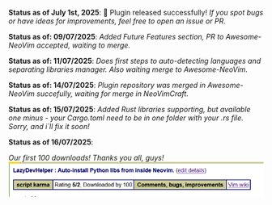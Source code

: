 <b>Status as of July 1st, 2025</b>:
🎉 Plugin released successfully!
*If you spot bugs or have ideas for improvements, feel free to open an issue or PR.*

<b>Status as of: 09/07/2025</b>:
*Added Future Features section, PR to Awesome-NeoVim accepted, waiting to merge.*


<b>Status as of: 11/07/2025</b>:
*Does first steps to auto-detecting languages and separating libraries manager. Also waiting merge to Awesome-NeoVim.*

<b>Status as of: 14/07/2025</b>:
*Plugin repository was merged in Awesome-NeoVim succefully, waiting for merge in NeoVimCraft.*

<b>Status as of: 15/07/2025</b>:
*Added Rust libraries supporting, but available one minus - your Cargo.toml need to be in one folder with your .rs file. Sorry, and i`ll fix it soon!*

<b>Status as of 16/07/2025</b>:

*Our first 100 downloads! Thanks you all, guys!*
![downloads screenshot](images/downloads.png)
